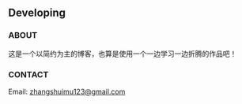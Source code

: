 ## Developing


### ABOUT

这是一个以简约为主的博客，也算是使用一个一边学习一边折腾的作品吧！

### CONTACT

Email: zhangshuimu123@gmail.com
